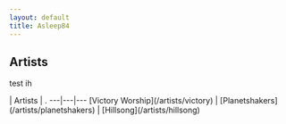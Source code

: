 ```yaml
---
layout: default
title: Asleep84
---
```

## Artists
test ih
<div>
| Artists | .
---|---|--- 
[Victory Worship](/artists/victory) | [Planetshakers](/artists/planetshakers) | [Hillsong](/artists/hillsong)
<div>
